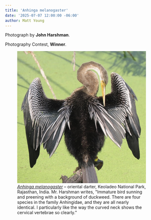 ```yaml
---
title: 'Anhinga melanogaster'
date: '2025-07-07 12:00:00 -06:00'
author: Matt Young
---
```

Photograph by <strong>John Harshman</strong>.

Photography Contest, <strong>Winner</strong>.

<figure>
<img src="/uploads/2025/Harshman_Anhinga.jpg" alt="Anhinga (bird)"/>
<figcaption><i><a href="https://en.wikipedia.org/wiki/Oriental_darter">Anhinga melanogaster</a></i> &ndash; oriental darter, Keoladeo National Park, Rajasthan, India. Mr. Harshman writes, "Immature bird sunning and preening with a background of duckweed. There are four species in the family Anhingidae, and they are all nearly identical. I particularly like the way the curved neck shows the cervical vertebrae so clearly."
</figcaption>
